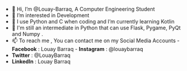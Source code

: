 - 👋 Hi, I’m @Louay-Barraq, A Computer Engineering Student
- 👀 I’m interested in Development
- 🌱 I use Python and C when coding and I’m currently learning Kotlin  
- 💞️ I'm still an intermediate in Python that can use Flask, Pygame, PyQt and Numpy . 
- 📫 To reach me , You can contact me on my Social Media Accounts
      - **Facebook** : Louay Barraq
      - **Instagram** : @louaybarraq
- **Twitter** : @LouayBarraq
- **LinkedIn** : Louay Barraq   

<!---
Louay-Barraq/Louay-Barraq is a ✨ special ✨ repository because its `README.md` (this file) appears on your GitHub profile.
You can click the Preview link to take a look at your changes.
--->
